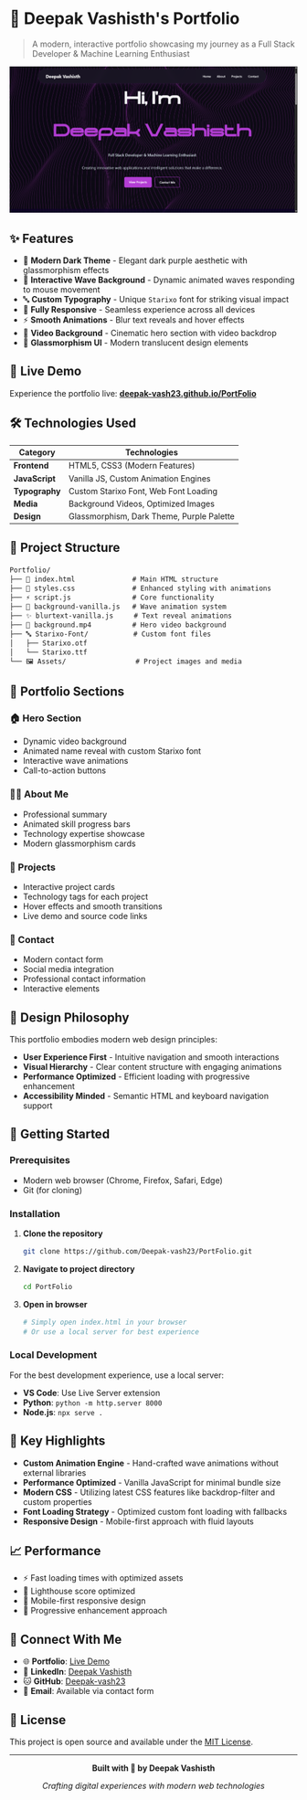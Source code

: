 # 🌟 Deepak Vashisth's Portfolio

> A modern, interactive portfolio showcasing my journey as a Full Stack Developer & Machine Learning Enthusiast

![Preview](image-1.png)

## ✨ Features

- 🎨 **Modern Dark Theme** - Elegant dark purple aesthetic with glassmorphism effects
- 🌊 **Interactive Wave Background** - Dynamic animated waves responding to mouse movement
- 🔤 **Custom Typography** - Unique `Starixo` font for striking visual impact
- 📱 **Fully Responsive** - Seamless experience across all devices
- ⚡ **Smooth Animations** - Blur text reveals and hover effects
- 🎥 **Video Background** - Cinematic hero section with video backdrop
- 💫 **Glassmorphism UI** - Modern translucent design elements

## 🚀 Live Demo

Experience the portfolio live: **[deepak-vash23.github.io/PortFolio](https://portfolio-0e1t.onrender.com/)**

## 🛠️ Technologies Used

| Category | Technologies |
|----------|-------------|
| **Frontend** | HTML5, CSS3 (Modern Features) |
| **JavaScript** | Vanilla JS, Custom Animation Engines |
| **Typography** | Custom Starixo Font, Web Font Loading |
| **Media** | Background Videos, Optimized Images |
| **Design** | Glassmorphism, Dark Theme, Purple Palette |

## 📂 Project Structure

```
Portfolio/
├── 📄 index.html              # Main HTML structure
├── 🎨 styles.css              # Enhanced styling with animations
├── ⚡ script.js               # Core functionality
├── 🌊 background-vanilla.js   # Wave animation system
├── ✨ blurtext-vanilla.js     # Text reveal animations
├── 🎥 background.mp4          # Hero video background
├── 🔤 Starixo-Font/           # Custom font files
│   ├── Starixo.otf
│   └── Starixo.ttf
└── 🖼️ Assets/                 # Project images and media
```

## 🎯 Portfolio Sections

### 🏠 Hero Section
- Dynamic video background
- Animated name reveal with custom Starixo font
- Interactive wave animations
- Call-to-action buttons

### 👨‍💻 About Me
- Professional summary
- Animated skill progress bars
- Technology expertise showcase
- Modern glassmorphism cards

### 💼 Projects
- Interactive project cards
- Technology tags for each project
- Hover effects and smooth transitions
- Live demo and source code links

### 📧 Contact
- Modern contact form
- Social media integration
- Professional contact information
- Interactive elements

## 🎨 Design Philosophy

This portfolio embodies modern web design principles:
- **User Experience First** - Intuitive navigation and smooth interactions
- **Visual Hierarchy** - Clear content structure with engaging animations
- **Performance Optimized** - Efficient loading with progressive enhancement
- **Accessibility Minded** - Semantic HTML and keyboard navigation support

## 🚀 Getting Started

### Prerequisites
- Modern web browser (Chrome, Firefox, Safari, Edge)
- Git (for cloning)

### Installation

1. **Clone the repository**
   ```bash
   git clone https://github.com/Deepak-vash23/PortFolio.git
   ```

2. **Navigate to project directory**
   ```bash
   cd PortFolio
   ```

3. **Open in browser**
   ```bash
   # Simply open index.html in your browser
   # Or use a local server for best experience
   ```

### Local Development
For the best development experience, use a local server:
- **VS Code**: Use Live Server extension
- **Python**: `python -m http.server 8000`
- **Node.js**: `npx serve .`

## 🌟 Key Highlights

- **Custom Animation Engine** - Hand-crafted wave animations without external libraries
- **Performance Optimized** - Vanilla JavaScript for minimal bundle size
- **Modern CSS** - Utilizing latest CSS features like backdrop-filter and custom properties
- **Font Loading Strategy** - Optimized custom font loading with fallbacks
- **Responsive Design** - Mobile-first approach with fluid layouts

## 📈 Performance

- ⚡ Fast loading times with optimized assets
- 🎯 Lighthouse score optimized
- 📱 Mobile-first responsive design
- 🔄 Progressive enhancement approach

## 🤝 Connect With Me

- 🌐 **Portfolio**: [Live Demo](https://deepak-vash23.github.io/PortFolio/)
- 💼 **LinkedIn**: [Deepak Vashisth](https://www.linkedin.com/in/deepak-vashisth)
- 🐱 **GitHub**: [Deepak-vash23](https://github.com/Deepak-vash23)
- 📧 **Email**: Available via contact form

## 📄 License

This project is open source and available under the [MIT License](LICENSE).

---

<div align="center">
  <p><strong>Built with 💜 by Deepak Vashisth</strong></p>
  <p><em>Crafting digital experiences with modern web technologies</em></p>
</div>
